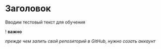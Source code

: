 # Заголовок

Вводим тестовый текст для обучения
 
 ! __важно__
 
 *прежде чем залить свой репозиторий в GitHub, нужно созать аккаунт*

